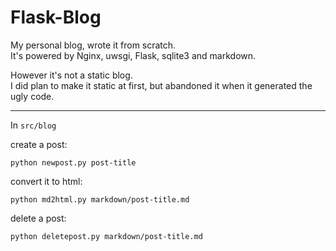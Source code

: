 Flask-Blog
=========

My personal blog, wrote it from scratch.  
It's powered by Nginx, uwsgi, Flask, sqlite3 and markdown.  
  
However it's not a static blog.  
I did plan to make it static at first, but abandoned it when it generated the ugly code.  

---

In `src/blog`  

create a post:   
    
    python newpost.py post-title

convert it to html:

    python md2html.py markdown/post-title.md

delete a post:

    python deletepost.py markdown/post-title.md



